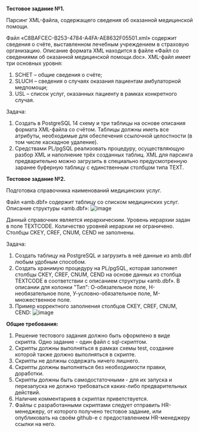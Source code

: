**Тестовое задание №1.**

Парсинг XML-файла, содержащего сведения об оказанной медицинской помощи.

Файл «C8BAFCEC-B253-4784-A4FA-AE8632F05501.xml» содержит сведения о счёте, выставленном лечебным учреждением в страховую организацию. Описание формата XML находится в файле «Файл со сведениями об оказанной медицинской помощи.doc». XML-файл имеет три основных уровня:
1.	SCHET –  общие сведения о счёте;
2.	SLUCH – сведения о случаях оказания пациентам амбулаторной медпомощи;
3.	USL – список услуг, оказанных пациенту в рамках конкретного случая.

Задача:
1.	Создать в PostgreSQL 14 схему и три таблицы на основе описания формата XML-файла со счётом. Таблицы должны иметь все атрибуты, необходимые для обеспечения ссылочной целостности (в том числе каскадное удаление).
2.	Средствами PL/pgSQL реализовать процедуру, осуществляющую разбор XML и наполнение трёх созданных таблиц. XML для парсинга предварительно можно загрузить в специально предусмотренную заранее буферную таблицу с единственным столбцом типа TEXT.

**Тестовое задание №2.**

Подготовка справочника наименований медицинских услуг.

Файл «amb.dbf» содержит таблицу со списком медицинских услуг. Описание структуры «amb.dbf»:
![image](https://github.com/imc-s/sql_middle/assets/83217262/8be6f43a-9b3b-440b-9ae3-38ba62a0f0f9)

Данный справочник является иерархическим. Уровень иерархии задан в поле TEXTCODE. Количество уровней иерархии не ограничено. Столбцы CKEY, CREF, CNUM, CEND не заполнены.
 
Задача:
1.	Создать таблицу на PostgreSQL и загрузить в неё данные из amb.dbf любым удобным способом.
2.	Создать хранимую процедуру на PL/pgSQL, которая заполняет столбцы CKEY, CREF, CNUM, CEND на основе данных из столбца TEXTCODE в соответствии с описанием структуры «amb.dbf». В описании для колонки "Тип": О-обязательное поле, Н-необязательное поле, У-условно-обязательное поле, М-множественное поле.
3. Пример корректного заполнения столбцов CKEY, CREF, CNUM, CEND:
![image](https://user-images.githubusercontent.com/83217262/228841573-d6282e65-014b-4551-bf9d-5ba73ba7e598.png)

**Общие требования:**
1. Решение тестового задания должно быть оформлено в виде скрипта. Одно задание - один файл с sql-скриптом.
2. Скрипты должны выполняться в рамках схемы test, создание которой также должно выполняться в скрипте.
3. Скрипты не должны содержать ничего лишнего.
4. Скрипты должны выполняться без необходимости правки, доработки.
5. Скрипты должны быть самодостаточными - для их запуска и перезапуска не должно требоваться каких-либо предварительных действий. 
6. Наличие комментариев в скриптах приветствуется.
7. Файлы с разработанными скриптами следует отправить HR-менеджеру, от которого получено тестовое задание, или опубликовать на своём github-е с предоставлением HR-менеджеру ссылки на него.

